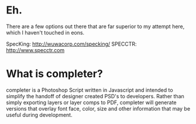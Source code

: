 Eh.
======
There are a few options out there that are far superior to my attempt here, which I haven't touched in eons.

SpecKing: http://wuwacorp.com/specking/
SPECCTR: http://www.specctr.com

What is completer?
=======
completer is a Photoshop Script written in Javascript and intended to simplify the handoff of designer created PSD's to developers. Rather than simply exporting layers or layer comps to PDF, completer will generate versions that overlay font face, color, size and other information that may be useful during development.
